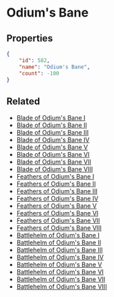 # Odium's Bane

<no description available>

## Properties

```json
{
    "id": 582,
    "name": "Odium's Bane",
    "count": -100
}
```

## Related

- [Blade of Odium's Bane I](../items/17880-blade-of-odium-s-bane-i.md)
- [Blade of Odium's Bane II](../items/17881-blade-of-odium-s-bane-ii.md)
- [Blade of Odium's Bane III](../items/17882-blade-of-odium-s-bane-iii.md)
- [Blade of Odium's Bane IV](../items/17883-blade-of-odium-s-bane-iv.md)
- [Blade of Odium's Bane V](../items/17884-blade-of-odium-s-bane-v.md)
- [Blade of Odium's Bane VI](../items/17885-blade-of-odium-s-bane-vi.md)
- [Blade of Odium's Bane VII](../items/17886-blade-of-odium-s-bane-vii.md)
- [Blade of Odium's Bane VIII](../items/17887-blade-of-odium-s-bane-viii.md)
- [Feathers of Odium's Bane I](../items/17888-feathers-of-odium-s-bane-i.md)
- [Feathers of Odium's Bane II](../items/17889-feathers-of-odium-s-bane-ii.md)
- [Feathers of Odium's Bane III](../items/17890-feathers-of-odium-s-bane-iii.md)
- [Feathers of Odium's Bane IV](../items/17891-feathers-of-odium-s-bane-iv.md)
- [Feathers of Odium's Bane V](../items/17892-feathers-of-odium-s-bane-v.md)
- [Feathers of Odium's Bane VI](../items/17893-feathers-of-odium-s-bane-vi.md)
- [Feathers of Odium's Bane VII](../items/17894-feathers-of-odium-s-bane-vii.md)
- [Feathers of Odium's Bane VIII](../items/17895-feathers-of-odium-s-bane-viii.md)
- [Battlehelm of Odium's Bane I](../items/17896-battlehelm-of-odium-s-bane-i.md)
- [Battlehelm of Odium's Bane II](../items/17897-battlehelm-of-odium-s-bane-ii.md)
- [Battlehelm of Odium's Bane III](../items/17898-battlehelm-of-odium-s-bane-iii.md)
- [Battlehelm of Odium's Bane IV](../items/17899-battlehelm-of-odium-s-bane-iv.md)
- [Battlehelm of Odium's Bane V](../items/17900-battlehelm-of-odium-s-bane-v.md)
- [Battlehelm of Odium's Bane VI](../items/17901-battlehelm-of-odium-s-bane-vi.md)
- [Battlehelm of Odium's Bane VII](../items/17902-battlehelm-of-odium-s-bane-vii.md)
- [Battlehelm of Odium's Bane VIII](../items/17903-battlehelm-of-odium-s-bane-viii.md)

